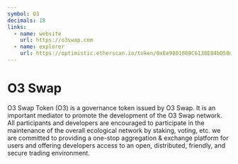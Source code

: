 ```yaml
---
symbol: O3
decimals: 18
links:
  - name: website
    url: https://o3swap.com
  - name: explorer
    url: https://optimistic.etherscan.io/token/0xEe9801669C6138E84bD50dEB500827b776777d28
---
```


# O3 Swap

O3 Swap Token (O3) is a governance token issued by O3 Swap. It is an important mediator to promote the development of the O3 Swap network. All participants and developers are encouraged to participate in the maintenance of the overall ecological network by staking, voting, etc. we are committed to providing a one-stop aggregation & exchange platform for users and offering developers access to an open, distributed, friendly, and secure trading environment.

